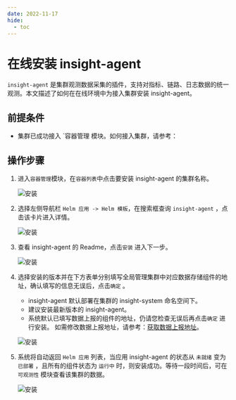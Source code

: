 ```yaml
---
date: 2022-11-17
hide:
  - toc
---
```


# 在线安装 insight-agent

`insight-agent` 是集群观测数据采集的插件，支持对指标、链路、日志数据的统一观测。本文描述了如何在在线环境中为接入集群安装 insight-agent。

## 前提条件

- 集群已成功接入 `容器管理 模块。如何接入集群，请参考：

## 操作步骤

1. 进入`容器管理`模块，在`容器列表`中点击要安装 insight-agent 的集群名称。

     ![安装](https://docs.daocloud.io/daocloud-docs-images/docs/insight/images/insight-agent01.png)

2. 选择左侧导航栏 `Helm 应用 -> Helm 模板`，在搜索框查询 `insight-agent` ，点击该卡片进入详情。

     ![安装](https://docs.daocloud.io/daocloud-docs-images/docs/insight/images/insight-agent02.png)

3. 查看 insight-agent 的 Readme，点击`安装` 进入下一步。

     ![安装](https://docs.daocloud.io/daocloud-docs-images/docs/insight/images/insight-agent03.png)

4. 选择安装的版本并在下方表单分别填写全局管理集群中对应数据存储组件的地址，确认填写的信息无误后，点击`确定` 。

      - insight-agent 默认部署在集群的 insight-system 命名空间下。
      - 建议安装最新版本的 insight-agent。
      - 系统默认已填写数据上报的组件的地址，仍请您检查无误后再点击`确定` 进行安装。 如需修改数据上报地址，请参考：[获取数据上报地址](../install/gethosturl.md)。

     ![安装](https://docs.daocloud.io/daocloud-docs-images/docs/insight/images/insight-agent04.png)

5. 系统将自动返回 `Helm 应用` 列表，当应用 insight-agent 的状态从 `未就绪` 变为 `已部署` ，且所有的组件状态为 `运行中` 时，则安装成功。等待一段时间后，可在`可观测性` 模块查看该集群的数据。

     ![安装](https://docs.daocloud.io/daocloud-docs-images/docs/insight/images/insight-agent05.png)